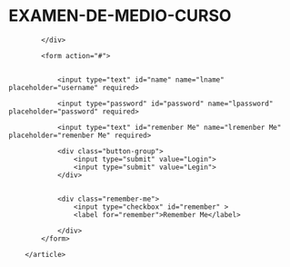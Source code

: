 # EXAMEN-DE-MEDIO-CURSO
<!DOCTYPE html>
<html lang="es">
<head>
    <meta charset="UTF-8">
    <meta name="viewport" content="width=device-width, initial-scale=1.0">
    <title>Document</title>
    <link rel="stylesheet" href="css/estilo.css">
</head>
<body>
        <article class="ladoderecho">
            <div class = "imagen-formulario">
                
            </div>

            <form action="#">
            

                <input type="text" id="name" name="lname" placeholder="username" required>

                <input type="password" id="password" name="lpassword" placeholder="password" required>

                <input type="text" id="remenber Me" name="lremenber Me" placeholder="remenber Me" required>
                
                <div class="button-group">
                    <input type="submit" value="Login">
                    <input type="submit" value="Legin">
                </div>
                

                <div class="remember-me">
                    <input type="checkbox" id="remember" >
                    <label for="remember">Remember Me</label>
                    
                </div>
            </form>

        </article>
</body>
</html>
